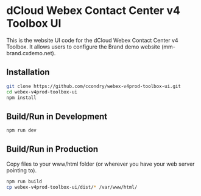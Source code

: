 # dCloud Webex Contact Center v4 Toolbox UI
This is the website UI code for the dCloud Webex Contact Center v4 Toolbox. It allows users to configure the Brand demo website (mm-brand.cxdemo.net).

## Installation
```sh
git clone https://github.com/ccondry/webex-v4prod-toolbox-ui.git
cd webex-v4prod-toolbox-ui
npm install
```

## Build/Run in Development
```sh
npm run dev
```

## Build/Run in Production
Copy files to your www/html folder (or wherever you have your web server pointing to).
```sh
npm run build
cp webex-v4prod-toolbox-ui/dist/* /var/www/html/
```

